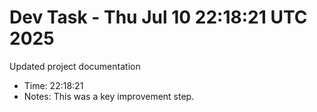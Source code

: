 # Dev Task - Thu Jul 10 22:18:21 UTC 2025
Updated project documentation
- Time: 22:18:21
- Notes: This was a key improvement step.
